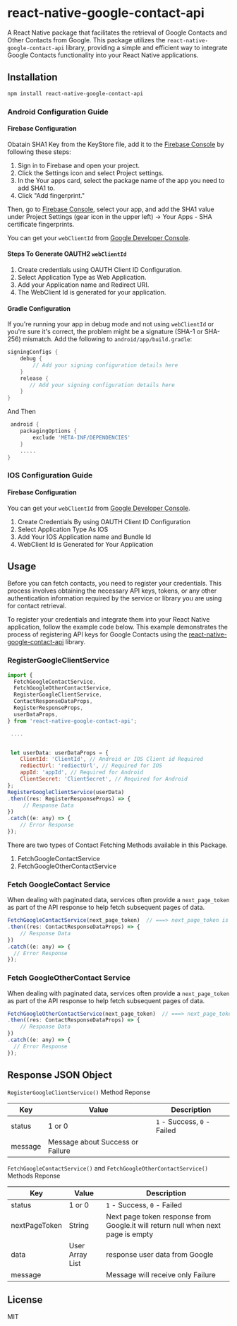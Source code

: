 # react-native-google-contact-api

A React Native package that facilitates the retrieval of Google Contacts and Other Contacts from Google. This package utilizes the `react-native-google-contact-api` library, providing a simple and efficient way to integrate Google Contacts functionality into your React Native applications.


## Installation

```sh
npm install react-native-google-contact-api
```

### Android Configuration Guide

#### Firebase Configuration

Obatain SHA1 Key from the KeyStore file, add it to the [Firebase Console](https://console.firebase.google.com/) by following these steps:

1. Sign in to Firebase and open your project.
2. Click the Settings icon and select Project settings.
3. In the Your apps card, select the package name of the app you need to add SHA1 to.
4. Click "Add fingerprint."

Then, go to [Firebase Console](https://console.firebase.google.com/), select your app, and add the SHA1 value under Project Settings (gear icon in the upper left) -> Your Apps - SHA certificate fingerprints.

You can get your `webClientId` from [Google Developer Console](https://console.developers.google.com/apis/credentials).

#### Steps To Generate OAUTH2 `webClientId`
1. Create credentials using OAUTH Client ID Configuration.
2. Select Application Type as Web Application.
3. Add your Application name and Redirect URI.
4. The WebClient Id is generated for your application.

#### Gradle Configuration

If you're running your app in debug mode and not using `webClientId` or you're sure it's correct, the problem might be a signature (SHA-1 or SHA-256) mismatch. Add the following to `android/app/build.gradle`:

```gradle
signingConfigs {
    debug {
        // Add your signing configuration details here
    }
    release {
       // Add your signing configuration details here
    }
}
```
And Then
```gradle
 android {
    packagingOptions {
        exclude 'META-INF/DEPENDENCIES'
    }
    .....
}
```

### IOS Configuration Guide

#### Firebase Configuration

You can get your `webClientId` from [Google Developer Console](https://console.developers.google.com/apis/credentials).

1. Create Credentials By using OAUTH Client ID Configuration
2. Select Application Type As IOS
3. Add Your IOS Application name and Bundle Id
4. WebClient Id is Generated for Your Application


## Usage

Before you can fetch contacts, you need to register your credentials. This process involves obtaining the necessary API keys, tokens, or any other authentication information required by the service or library you are using for contact retrieval.

To register your credentials and integrate them into your React Native application, follow the example code below. This example demonstrates the process of registering API keys for Google Contacts using the [react-native-google-contact-api](https://www.npmjs.com/package/react-native-google-contact-api) library.

### RegisterGoogleClientService
```js
import {
  FetchGoogleContactService,
  FetchGoogleOtherContactService,
  RegisterGoogleClientService,
  ContactResponseDataProps,
  RegisterResponseProps,
  userDataProps,
} from 'react-native-google-contact-api';

 ....


 let userData: userDataProps = {
    ClientId: 'ClientId', // Android or IOS Client id Required
    rediectUrl: 'rediectUrl', // Required for IOS
    appId: 'appId', // Required for Android
    ClientSecret: 'ClientSecret', // Required for Android
};
RegisterGoogleClientService(userData)
.then((res: RegisterResponseProps) => {
     // Response Data
})
.catch((e: any) => {
    // Error Response
});
```

There are two types of Contact Fetching Methods available in this Package.

1. FetchGoogleContactService
2. FetchGoogleOtherContactService

### Fetch GoogleContact Service
When dealing with paginated data, services often provide a `next_page_token` as part of the API response to help fetch subsequent pages of data.
```js
FetchGoogleContactService(next_page_token)  // ===> next_page_token is Optional
.then((res: ContactResponseDataProps) => {
    // Response Data
})
.catch((e: any) => {
  // Error Response
});
```


### Fetch GoogleOtherContact Service
When dealing with paginated data, services often provide a `next_page_token` as part of the API response to help fetch subsequent pages of data.
```js
FetchGoogleOtherContactService(next_page_token)  // ===> next_page_token is Optional
.then((res: ContactResponseDataProps) => {
    // Response Data
})
.catch((e: any) => {
  // Error Response
});
```


## Response JSON Object

`RegisterGoogleClientService()` Method Reponse

| Key               | Value                            | Description                                                                                                |
| ----------------- | -------------------------------- | ---------------------------------------------------------------------------------------------------------- |
| status            |  1 or 0                     |  `1` - Success, `0` - Failed                                            
| message           | Message about Success or Failure |

`FetchGoogleContactService()` and `FetchGoogleOtherContactService()` Methods Reponse

| Key              | Value                                     | Description                                                                                                                                                                                                                                           |
| ---------------- | ----------------------------------------- | ----------------------------------------------------------------------------------------------------------------------------------------------------------------------------------------------------------------------------------------------------- |
| status            |  1 or 0                     |  `1` - Success, `0` - Failed                                                                                                             |
| nextPageToken      | String                                | Next page token response from Google.it will return null when next page is empty                                                                                                                                |
| data       | User Array List                                | response user data from Google  |
 message          |          |Message will receive only Failure 


## License

MIT
